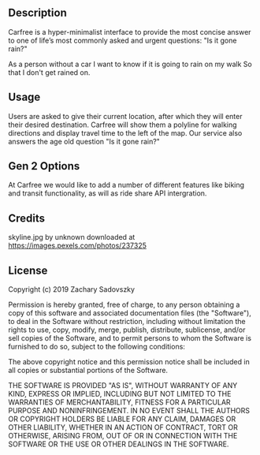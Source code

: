 ## Description

Carfree is a hyper-minimalist interface to provide the most concise answer to one of life’s most commonly asked and urgent questions: "Is it gone rain?" 

As a person without a car 
I want to know if it is going to rain on my walk
So that I don't get rained on. 

## Usage 

Users are asked to give their current location, after which they will enter their desired destination.  Carfree will show them a polyline for walking directions and display travel time to the left of the map.  Our service also answers the age old question "Is it gone rain?" 

## Gen 2 Options

At Carfree we would like to add a number of different features like biking and transit functionality, as will as ride share API intergration.  

## Credits

skyline.jpg by unknown downloaded at https://images.pexels.com/photos/237325

## License
Copyright (c) 2019 Zachary Sadovszky

Permission is hereby granted, free of charge, to any person obtaining a copy of this software and associated documentation files (the "Software"), to deal in the Software without restriction, including without limitation the rights to use, copy, modify, merge, publish, distribute, sublicense, and/or sell copies of the Software, and to permit persons to whom the Software is furnished to do so, subject to the following conditions:

The above copyright notice and this permission notice shall be included in all copies or substantial portions of the Software.

THE SOFTWARE IS PROVIDED "AS IS", WITHOUT WARRANTY OF ANY KIND, EXPRESS OR IMPLIED, INCLUDING BUT NOT LIMITED TO THE WARRANTIES OF MERCHANTABILITY, FITNESS FOR A PARTICULAR PURPOSE AND NONINFRINGEMENT. IN NO EVENT SHALL THE AUTHORS OR COPYRIGHT HOLDERS BE LIABLE FOR ANY CLAIM, DAMAGES OR OTHER LIABILITY, WHETHER IN AN ACTION OF CONTRACT, TORT OR OTHERWISE, ARISING FROM, OUT OF OR IN CONNECTION WITH THE SOFTWARE OR THE USE OR OTHER DEALINGS IN THE SOFTWARE.